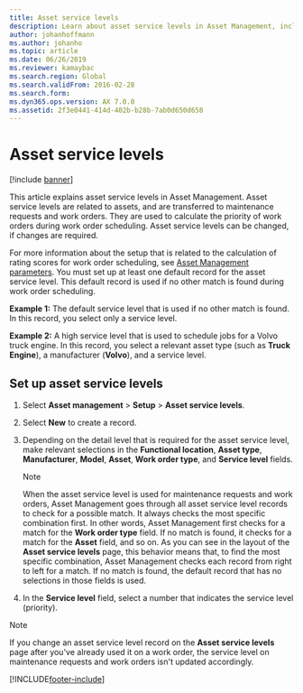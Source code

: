 ```yaml
---
title: Asset service levels
description: Learn about asset service levels in Asset Management, including examples and a step-by-step process on setting up asset service levels.
author: johanhoffmann
ms.author: johanho
ms.topic: article
ms.date: 06/26/2019
ms.reviewer: kamaybac
ms.search.region: Global
ms.search.validFrom: 2016-02-28
ms.search.form: 
ms.dyn365.ops.version: AX 7.0.0
ms.assetid: 2f3e0441-414d-402b-b28b-7ab0d650d658
---
```


# Asset service levels

[!include [banner](../../includes/banner.md)]

 

This article explains asset service levels in Asset Management. Asset service levels are related to assets, and are transferred to maintenance requests and work orders. They are used to calculate the priority of work orders during work order scheduling. Asset service levels can be changed, if changes are required.

For more information about the setup that is related to the calculation of rating scores for work order scheduling, see [Asset Management parameters](../setup-for-objects/enterprise-asset-management-parameters.md). You must set up at least one default record for the asset service level. This default record is used if no other match is found during work order scheduling.

**Example 1:** The default service level that is used if no other match is found. In this record, you select only a service level.

**Example 2:** A high service level that is used to schedule jobs for a Volvo truck engine. In this record, you select a relevant asset type (such as **Truck Engine**), a manufacturer (**Volvo**), and a service level.

## Set up asset service levels

1. Select **Asset management** \> **Setup** \> **Asset service levels**.
2. Select **New** to create a record.
3. Depending on the detail level that is required for the asset service level, make relevant selections in the **Functional location**, **Asset type**, **Manufacturer**, **Model**, **Asset**, **Work order type**, and **Service level** fields.

    > [!NOTE]
    > When the asset service level is used for maintenance requests and work orders, Asset Management goes through all asset service level records to check for a possible match. It always checks the most specific combination first. In other words, Asset Management first checks for a match for the **Work order type** field. If no match is found, it checks for a match for the **Asset** field, and so on. As you can see in the layout of the **Asset service levels** page, this behavior means that, to find the most specific combination, Asset Management checks each record from right to left for a match. If no match is found, the default record that has no selections in those fields is used.

4. In the **Service level** field, select a number that indicates the service level (priority).


> [!NOTE]
> If you change an asset service level record on the **Asset service levels** page after you've already used it on a work order, the service level on maintenance requests and work orders isn't updated accordingly.


[!INCLUDE[footer-include](../../../includes/footer-banner.md)]